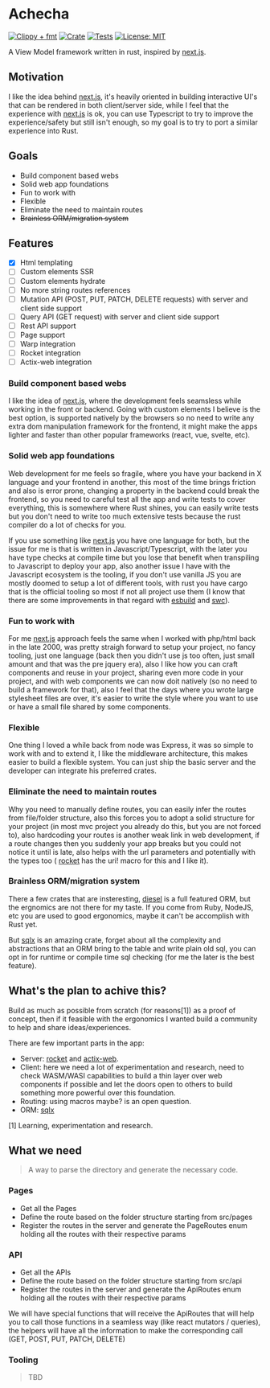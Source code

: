 # Achecha

[![Clippy + fmt](https://github.com/norman784/ahecha/actions/workflows/check-and-lint.yaml/badge.svg)](https://github.com/norman784/ahecha/actions/workflows/check-and-lint.yaml)
[![Crate](https://img.shields.io/crates/v/ahecha.svg?color=brightgreen&style=flat-square)](https://crates.io/crates/ahecha)
[![Tests](https://github.com/norman784/ahecha/actions/workflows/test.yml/badge.svg)](https://github.com/norman784/ahecha/actions/workflows/test.yml)
[![License: MIT](https://img.shields.io/badge/License-MIT-yellow.svg)](https://opensource.org/licenses/MIT)

A View Model framework written in rust, inspired by [next.js](https://nextjs.org).

## Motivation

I like the idea behind [next.js](https://nextjs.org), it's heavily oriented in building interactive
UI's that can be rendered in both client/server side, while I feel that the experience with
[next.js](https://nextjs.org) is ok, you can use Typescript to try to improve the experience/safety
but still isn't enough, so my goal is to try to port a similar experience into Rust.

## Goals

- Build component based webs
- Solid web app foundations
- Fun to work with
- Flexible
- Eliminate the need to maintain routes
- ~~Brainless ORM/migration system~~

## Features

- [x] Html templating
- [ ] Custom elements SSR
- [ ] Custom elements hydrate
- [ ] No more string routes references
- [ ] Mutation API (POST, PUT, PATCH, DELETE requests) with server and client side support
- [ ] Query API (GET request) with server and client side support
- [ ] Rest API support
- [ ] Page support
- [ ] Warp integration
- [ ] Rocket integration
- [ ] Actix-web integration

### Build component based webs

I like the idea of [next.js](https://nextjs.org), where the development feels seamsless while working
in the front or backend. Going with custom elements I believe is the best option, is supported
natively by the browsers so no need to write any extra dom manipulation framework for the frontend,
it might make the apps lighter and faster than other popular frameworks (react, vue, svelte, etc).

### Solid web app foundations

Web development for me feels so fragile, where you have your backend in X language and your frontend
in another, this most of the time brings friction and also is error prone, changing a property in
the backend could break the frontend, so you need to careful test all the app and write tests to
cover everything, this is somewhere where Rust shines, you can easily write tests but you don't need
to write too much extensive tests because the rust compiler do a lot of checks for you.

If you use something like [next.js](https://nextjs.org) you have one language for both, but the issue
for me is that is written in Javascript/Typescript, with the later you have type checks at compile
time but you lose that benefit when transpiling to Javascript to deploy your app, also another issue
I have with the Javascript ecosystem is the tooling, if you don't use vanilla JS you are mostly
doomed to setup a lot of different tools, with rust you have cargo that is the official tooling so
most if not  all project use them (I know that there are some improvements in that regard with
[esbuild](https://esbuild.github.io) and [swc](https://swc.rs)).

### Fun to work with

For me [next.js](https://nextjs.org) approach feels the same when I worked with php/html back in the
late 2000, was pretty straigh forward to setup your project, no fancy tooling, just one language
(back then you didn't use js too often, just small amount and that was the pre jquery era), also I
like how you can craft components and reuse in your project, sharing even more code in your project,
and with web components we can now doit natively (so no need to build a framework for that), also I
feel that the days where you wrote large stylesheet files are over, it's easier to write the style
where you want to use or have a small file shared by some components.

### Flexible

One thing I loved a while back from node was Express, it was so simple to work with and to extend it,
I like the middleware architecture, this makes easier to build a flexible system. You can just ship
the basic server and the developer can integrate his preferred crates.

### Eliminate the need to maintain routes

Why you need to manually define routes, you can easily infer the routes from file/folder structure,
also this forces you to adopt a solid structure for your project (in most mvc project you already do
this, but you are not forced to), also hardcoding your routes is another weak link in web
development, if a route changes then you suddenly your app breaks but you could not notice it until
is late, also helps with the url parameters and potentially with the types too (
[rocket](https://rocket.rs) has the uri! macro for this and I like it).

### Brainless ORM/migration system

There a few crates that are insteresting, [diesel](https://diesel.rs) is a full featured ORM, but the
ergnomics are not there for my taste. If you come from Ruby, NodeJS, etc you are used to good
ergonomics, maybe it can't be accomplish with Rust yet.

But [sqlx](https://crates.io/crates/sqlx) is an amazing crate, forget about all the complexity and
abstractions that an ORM bring to the table and write plain old sql, you can opt in for runtime or
compile time sql checking (for me the later is the best feature).

## What's the plan to achive this?

Build as much as possible from scratch (for reasons[1]) as a proof of concept, then if it feasible
with the ergonomics I wanted build a community to help and share ideas/experiences.

There are few important parts in the app:

- Server: [rocket](https://rocket.rs) and [actix-web](http://actix.rs).
- Client: here we need a lot of experimentation and research, need to check WASM/WASI capabilities
to build a thin layer over web components if possible and let the doors open to others to build
something more powerful over this foundation.
- Routing: using macros maybe? is an open question.
- ORM: [sqlx](https://crates.io/crates/sqlx)

[1] Learning, experimentation and research.

## What we need

> A way to parse the directory and generate the necessary code.

### Pages

- Get all the Pages
- Define the route based on the folder structure starting from src/pages
- Register the routes in the server and generate the PageRoutes enum holding all the routes with
their respective params

### API

- Get all the APIs
- Define the route based on the folder structure starting from src/api
- Register the routes in the server and generate the ApiRoutes enum holding all the routes with
their respective params

We will have special functions that will receive the  ApiRoutes that will help you to call those
functions in a seamless way (like react mutators / queries), the helpers will have all the
information to make the corresponding call (GET, POST, PUT, PATCH, DELETE)

### Tooling

> TBD

